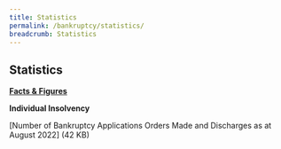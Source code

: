 ```yaml
---
title: Statistics
permalink: /bankruptcy/statistics/
breadcrumb: Statistics
---
```

Statistics
---

<u><b>Facts & Figures</b></u>

**Individual Insolvency**

[Number of Bankruptcy Applications Orders Made and Discharges as at August 2022][](/files/(Aug20229SEP22)NumberofBankruptcyApplicationsOrdersMadeandDischarges(August2022).pdf) (42 KB)